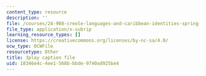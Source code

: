 ```yaml
---
content_type: resource
description: ''
file: /courses/24-908-creole-languages-and-caribbean-identities-spring-2017/18346e4c4ee1568bbbde9740ad925be4_z6kTOFSZZmQ.vtt
file_type: application/x-subrip
learning_resource_types: []
license: https://creativecommons.org/licenses/by-nc-sa/4.0/
ocw_type: OCWFile
resourcetype: Other
title: 3play caption file
uid: 18346e4c-4ee1-568b-bbde-9740ad925be4
---
```

